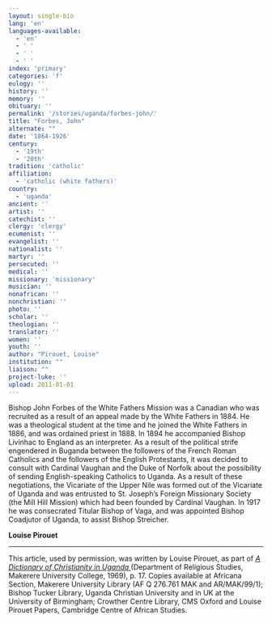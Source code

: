 ```yaml
---
layout: single-bio
lang: 'en'
languages-available:
  - 'en'
  - ' '
  - ' '
  - ' '
index: 'primary'
categories: 'f'
eulogy: ''
history: ''
memory: ''
obituary: ''
permalink: '/stories/uganda/forbes-john/'
title: "Forbes, John"
alternate: ""
date: '1864-1926'
century:
  - '19th'
  - '20th'
tradition: 'catholic'
affiliation:
  - 'catholic (white fathers)'
country:
  - 'uganda'
ancient: ''
artist: ''
catechist: ''
clergy: 'clergy'
ecumenist: ''
evangelist: ''
nationalist: ''
martyr: ''
persecuted: ''
medical: ''
missionary: 'missionary'
musician: ''
nonafrican: ''
nonchristian: ''
photo: ''
scholar: ''
theologian: ''
translator: ''
women: ''
youth: ''
author: "Pirouet, Louise"
institution: ""
liaison: ""
project-luke: ''
upload: 2011-01-01
---
```




Bishop John Forbes of the White Fathers Mission was a Canadian who was recruited as a result of an appeal made by the White Fathers in 1884. He was a theological student at the time and he joined the White Fathers in 1886, and was ordained priest in 1888. In 1894 he accompanied Bishop Livinhac to England as an interpreter. As a result of the political strife engendered in Buganda between the followers of the French Roman Catholics and the followers of the English Protestants, it was decided to consult with Cardinal Vaughan and the Duke of Norfolk about the possibility of sending English-speaking Catholics to Uganda. As a result of these negotiations, the Vicariate of the Upper Nile was formed out of the Vicariate of Uganda and was entrusted to St. Joseph’s Foreign Missionary Society (the Mill Hill Mission) which had been founded by Cardinal Vaughan. In 1917 he was consecrated Titular Bishop of Vaga, and was appointed Bishop Coadjutor of Uganda, to assist Bishop Streicher.

**Louise Pirouet**

---

This article, used by permission, was written by Louise Pirouet, as part of *[A Dictionary of Christianity in Uganda ](../pirouet-foreword/)*(Department of Religious Studies, Makerere University College, 1969), p. 17. Copies available at Africana Section, Makerere University Library (AF Q 276.761 MAK and AR/MAK/99/1); Bishop Tucker Library, Uganda Christian University and in UK at the University of Birmingham; Crowther Centre Library, CMS Oxford and Louise Pirouet Papers, Cambridge Centre of African Studies.
